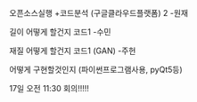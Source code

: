 오픈소스실행 +코드분석 (구글클라우드플랫폼) 2 -원재

길이 어떻게 할건지 코드1 -수민

재질 어떻게 할건지 코드1 (GAN) -주헌

어떻게 구현할것인지 (파이썬프로그램사용, pyQt5등)

17일 오전 11:30 회의!!!!! 
